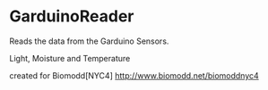 GarduinoReader
============

Reads the data from the Garduino Sensors.

Light, Moisture and Temperature



created for Biomodd[NYC4] 
http://www.biomodd.net/biomoddnyc4
